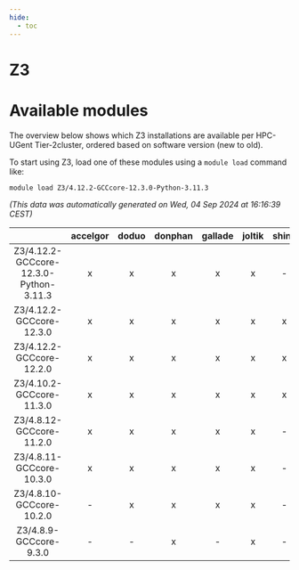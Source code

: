 ```yaml
---
hide:
  - toc
---
```


Z3
==

# Available modules


The overview below shows which Z3 installations are available per HPC-UGent Tier-2cluster, ordered based on software version (new to old).

To start using Z3, load one of these modules using a `module load` command like:

```shell
module load Z3/4.12.2-GCCcore-12.3.0-Python-3.11.3
```

*(This data was automatically generated on Wed, 04 Sep 2024 at 16:16:39 CEST)*  

| |accelgor|doduo|donphan|gallade|joltik|shinx|skitty|
| :---: | :---: | :---: | :---: | :---: | :---: | :---: | :---: |
|Z3/4.12.2-GCCcore-12.3.0-Python-3.11.3|x|x|x|x|x|-|x|
|Z3/4.12.2-GCCcore-12.3.0|x|x|x|x|x|x|x|
|Z3/4.12.2-GCCcore-12.2.0|x|x|x|x|x|x|x|
|Z3/4.10.2-GCCcore-11.3.0|x|x|x|x|x|x|x|
|Z3/4.8.12-GCCcore-11.2.0|x|x|x|x|x|-|x|
|Z3/4.8.11-GCCcore-10.3.0|x|x|x|x|x|-|x|
|Z3/4.8.10-GCCcore-10.2.0|-|x|x|x|x|-|x|
|Z3/4.8.9-GCCcore-9.3.0|-|-|x|-|x|-|x|
